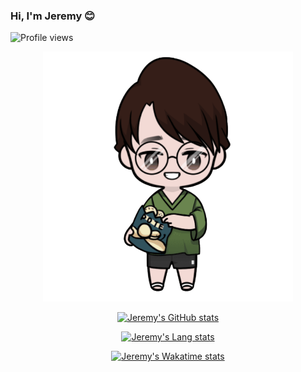 ### Hi, I'm Jeremy 😊

![Profile views](https://gpvc.arturio.dev/JermyTan)

<div align="center">

<img src="./jermytan.png" alt="Jeremy" width="400" />

<br/>

[![Jeremy's GitHub stats](https://github-readme-stats.vercel.app/api?username=JermyTan&show_icons=true&hide_title=true&title_color=0366d6)](https://github.com/anuraghazra/github-readme-stats)
  
[![Jeremy's Lang stats](https://github-readme-stats.vercel.app/api/top-langs?username=JermyTan&langs_count=6&layout=compact&title_color=0366d6)](https://github.com/anuraghazra/github-readme-stats)
  
[![Jeremy's Wakatime stats](https://github-readme-stats.vercel.app/api/wakatime?username=JermyTan&layout=compact&title_color=0366d6)](https://github.com/anuraghazra/github-readme-stats)

</div>

<!--
**JermyTan/jermytan** is a ✨ _special_ ✨ repository because its `README.md` (this file) appears on your GitHub profile.

Here are some ideas to get you started:

- 🔭 I’m currently working on ...
- 🌱 I’m currently learning ...
- 👯 I’m looking to collaborate on ...
- 🤔 I’m looking for help with ...
- 💬 Ask me about ...
- 📫 How to reach me: ...
- 😄 Pronouns: ...
- ⚡ Fun fact: ...
-->
